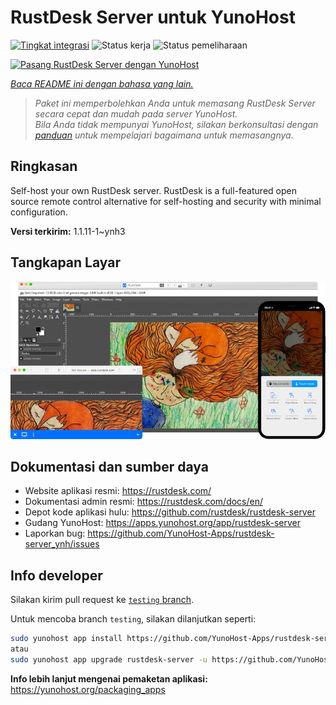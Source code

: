 <!--
N.B.: README ini dibuat secara otomatis oleh <https://github.com/YunoHost/apps/tree/master/tools/readme_generator>
Ini TIDAK boleh diedit dengan tangan.
-->

# RustDesk Server untuk YunoHost

[![Tingkat integrasi](https://dash.yunohost.org/integration/rustdesk-server.svg)](https://ci-apps.yunohost.org/ci/apps/rustdesk-server/) ![Status kerja](https://ci-apps.yunohost.org/ci/badges/rustdesk-server.status.svg) ![Status pemeliharaan](https://ci-apps.yunohost.org/ci/badges/rustdesk-server.maintain.svg)

[![Pasang RustDesk Server dengan YunoHost](https://install-app.yunohost.org/install-with-yunohost.svg)](https://install-app.yunohost.org/?app=rustdesk-server)

*[Baca README ini dengan bahasa yang lain.](./ALL_README.md)*

> *Paket ini memperbolehkan Anda untuk memasang RustDesk Server secara cepat dan mudah pada server YunoHost.*  
> *Bila Anda tidak mempunyai YunoHost, silakan berkonsultasi dengan [panduan](https://yunohost.org/install) untuk mempelajari bagaimana untuk memasangnya.*

## Ringkasan

Self-host your own RustDesk server. RustDesk is a full-featured open source remote control alternative for self-hosting and security with minimal configuration.

**Versi terkirim:** 1.1.11-1~ynh3

## Tangkapan Layar

![Tangkapan Layar pada RustDesk Server](./doc/screenshots/screenshot.png)

## Dokumentasi dan sumber daya

- Website aplikasi resmi: <https://rustdesk.com/>
- Dokumentasi admin resmi: <https://rustdesk.com/docs/en/>
- Depot kode aplikasi hulu: <https://github.com/rustdesk/rustdesk-server>
- Gudang YunoHost: <https://apps.yunohost.org/app/rustdesk-server>
- Laporkan bug: <https://github.com/YunoHost-Apps/rustdesk-server_ynh/issues>

## Info developer

Silakan kirim pull request ke [`testing` branch](https://github.com/YunoHost-Apps/rustdesk-server_ynh/tree/testing).

Untuk mencoba branch `testing`, silakan dilanjutkan seperti:

```bash
sudo yunohost app install https://github.com/YunoHost-Apps/rustdesk-server_ynh/tree/testing --debug
atau
sudo yunohost app upgrade rustdesk-server -u https://github.com/YunoHost-Apps/rustdesk-server_ynh/tree/testing --debug
```

**Info lebih lanjut mengenai pemaketan aplikasi:** <https://yunohost.org/packaging_apps>
